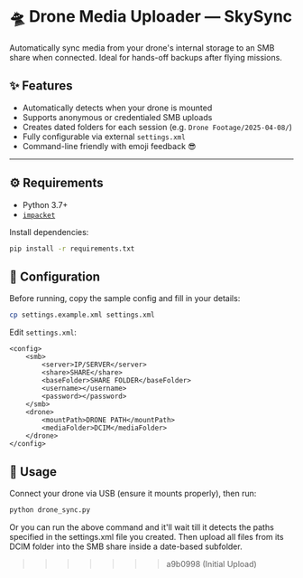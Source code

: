 # 🛸 Drone Media Uploader — SkySync

Automatically sync media from your drone's internal storage to an SMB share when connected. Ideal for hands-off backups after flying missions.

## ✨ Features

- Automatically detects when your drone is mounted
- Supports anonymous or credentialed SMB uploads
- Creates dated folders for each session (e.g. `Drone Footage/2025-04-08/`)
- Fully configurable via external `settings.xml`
- Command-line friendly with emoji feedback 😎

---

## ⚙️ Requirements

- Python 3.7+
- [`impacket`](https://github.com/fortra/impacket)

Install dependencies:
```bash
pip install -r requirements.txt
```

## 📁 Configuration

Before running, copy the sample config and fill in your details:

```bash
cp settings.example.xml settings.xml
```

Edit `settings.xml`:

```
<config>
    <smb>
        <server>IP/SERVER</server>
        <share>SHARE</share>
        <baseFolder>SHARE FOLDER</baseFolder>
        <username></username>
        <password></password>
    </smb>
    <drone>
        <mountPath>DRONE PATH</mountPath>
        <mediaFolder>DCIM</mediaFolder>
    </drone>
</config>

```

## 🚀 Usage

Connect your drone via USB (ensure it mounts properly), then run:

```bash
python drone_sync.py
```

Or you can run the above command and it'll wait till it detects the paths specified in the settings.xml file you created. Then upload all files from its DCIM folder into the SMB share inside a date-based subfolder.
>>>>>>> a9b0998 (Initial Upload)

